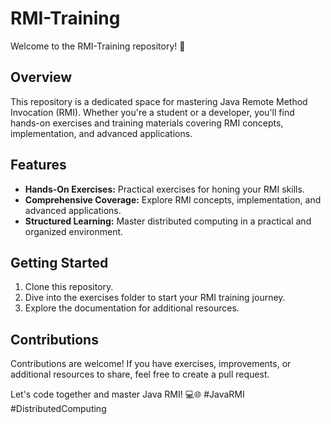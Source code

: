 # RMI-Training

Welcome to the RMI-Training repository! 🚀

## Overview

This repository is a dedicated space for mastering Java Remote Method Invocation (RMI). Whether you're a student or a developer, you'll find hands-on exercises and training materials covering RMI concepts, implementation, and advanced applications.

## Features

- **Hands-On Exercises:** Practical exercises for honing your RMI skills.
- **Comprehensive Coverage:** Explore RMI concepts, implementation, and advanced applications.
- **Structured Learning:** Master distributed computing in a practical and organized environment.

## Getting Started

1. Clone this repository.
2. Dive into the exercises folder to start your RMI training journey.
3. Explore the documentation for additional resources.

## Contributions

Contributions are welcome! If you have exercises, improvements, or additional resources to share, feel free to create a pull request.

Let's code together and master Java RMI! 💻🌐 #JavaRMI #DistributedComputing
